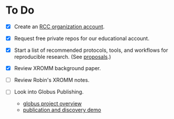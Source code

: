 # To Do

- [x] Create an [RCC organization account](https://github.com/rcc-uchicago).

- [x] Request free private repos for our educational account.

- [x] Start a list of recommended protocols, tools, and workflows for
  reproducible research. (See [proposals](proposals.md).)

- [x] Review XROMM background paper.

- [ ] Review Robin's XROMM notes.

- [ ] Look into Globus Publishing.

  * [globus project overview](http://www.slideshare.net/ianfoster/140415-globus-worldkeynote)
  * [publication and discovery demo](http://www.slideshare.net/ianfoster/globus-publication-demo-screenshots)

